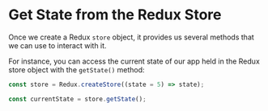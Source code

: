 # Get State from the Redux Store

Once we create a Redux `store` object, it provides us several methods that we can use to interact with it.

For instance, you can access the current state of our app held in the Redux store object with the `getState()` method:

```js
const store = Redux.createStore((state = 5) => state);

const currentState = store.getState();
```
